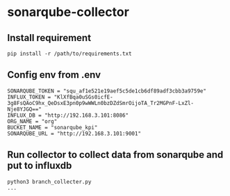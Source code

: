 # sonarqube-collector
## Install requirement <br>
```
pip install -r /path/to/requirements.txt
```
## Config env from .env <br>
```
SONARQUBE_TOKEN = "squ_af1e521e19aef5c5de1cb6df89adf3cbb3a9759e"
INFLUX_TOKEN = "KlXfBqa0uSGs0icfE-3g8FsQAoC9hx_QeDsxE3pn0p9wWWLn0bzDZdSmrOijoTA_Tr2MGPnF-LxZl-Nje8YJGQ=="
INFLUX_DB = "http://192.168.3.101:8086"
ORG_NAME = "org"
BUCKET_NAME = "sonarqube_kpi"
SONARQUBE_URL = "http://192.168.3.101:9001"
```
## Run collector to collect data from sonarqube and put to influxdb
```
python3 branch_collecter.py
...
```
